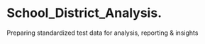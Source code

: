 # School_District_Analysis.
Preparing standardized test data for analysis, reporting  &amp; insights

